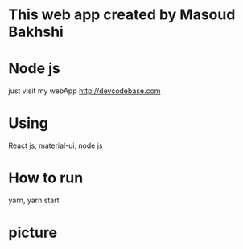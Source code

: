 # This web app created by Masoud Bakhshi

# Node js

just visit my webApp http://devcodebase.com

# Using

React js, material-ui, node js

# How to run

yarn, yarn start

# picture
